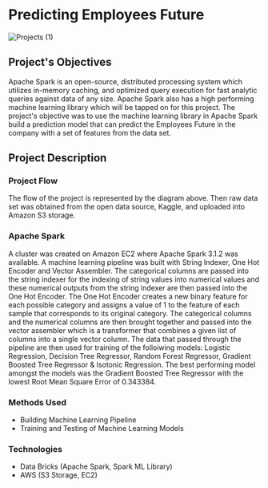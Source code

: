 # Predicting Employees Future

![Projects (1)](https://user-images.githubusercontent.com/91453263/153695179-522c0b2e-2656-40e6-87a4-c7d869561abe.png)


## Project's Objectives
Apache Spark is an open-source, distributed processing system which utilizes in-memory caching, and optimized query execution for fast analytic queries against data of any size.
Apache Spark also has a high performing machine learning library which will be tapped on for this project. The project's objective was to use the machine learning library in 
Apache Spark build a prediction model that can predict the Employees Future in the company with a set of features from the data set.

## Project Description
### Project Flow
The flow of the project is represented by the diagram above. Then raw data set was obtained from the open data source, Kaggle, and uploaded into Amazon S3 storage. 

### Apache Spark 
A cluster was created on Amazon EC2 where Apache Spark 3.1.2 was available. A machine learning pipeline was built with String Indexer, One Hot Encoder and Vector Assembler. 
The categorical columns are passed into the string indexer for the indexing of string values into numerical values and these numerical outputs from the string indexer are 
then passed into the One Hot Encoder. The One Hot Encoder creates a new binary feature for each possible category and assigns a value of 1 to the feature of each sample 
that corresponds to its original category. The categorical columns and the numerical columns are then brought together and passed into the vector assembler which is 
a transformer that combines a given list of columns into a single vector column. The data that passed through the pipeline are then used for training of the folloiwing 
models: Logistic Regression, Decision Tree Regressor, Random Forest Regressor, Gradient Boosted Tree Regressor & Isotonic Regression. The best performing model amongst
the models was the Gradient Boosted Tree Regressor with the lowest Root Mean Square Error of 0.343384.

### Methods Used
* Building Machine Learning Pipeline
* Training and Testing of Machine Learning Models

### Technologies
* Data Bricks (Apache Spark, Spark ML Library)
* AWS (S3 Storage, EC2)
